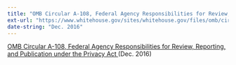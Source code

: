 ```yaml
---
title: "OMB Circular A-108, Federal Agency Responsibilities for Review, Reporting, and Publication under the Privacy Act"
ext-url: "https://www.whitehouse.gov/sites/whitehouse.gov/files/omb/circulars/A108/omb_circular_a-108.pdf"
date-string: "Dec. 2016"
---
```

[OMB Circular A-108, Federal Agency Responsibilities for Review, Reporting, and Publication under the Privacy Act ](https://www.whitehouse.gov/sites/whitehouse.gov/files/omb/circulars/A108/omb_circular_a-108.pdf) (Dec. 2016)
